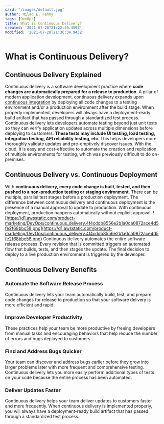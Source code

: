 ```yaml
---
card: "/images/default.jpg"
author: Milad E. Fahmy
tags: [DevOps]
title: What is Continuous Delivery?
created: '2021-07-28T21:22:49.459Z'
modified: '2021-07-28T21:30:34.943Z'
---
```

# What is Continuous Delivery?
## Continuous Delivery Explained
Continuous delivery is a software development practice where **code changes are automatically prepared for a release to production**. A pillar of modern application development, continuous delivery expands upon [continuous integration](https://milad-ezzat.vercel.app/posts/what-is-continuous-integration) by deploying all code changes to a testing environment and/or a production environment after the build stage. When properly implemented, developers will always have a deployment-ready build artifact that has passed through a standardized test process.
Continuous delivery lets developers automate testing beyond just unit tests so they can verify application updates across multiple dimensions before deploying to customers. **These tests may include UI testing, load testing, integration testing, API reliability testing, etc**. This helps developers more thoroughly validate updates and pre-emptively discover issues. With the cloud, it is easy and cost-effective to automate the creation and replication of multiple environments for testing, which was previously difficult to do on-premises.
## Continuous Delivery vs. Continuous Deployment
With **continuous delivery, every code change is built, tested, and then pushed to a non-production testing or staging environment**. There can be multiple, parallel test stages before a production deployment. The difference between continuous delivery and continuous deployment is the presence of a manual approval to update to production. With continuous deployment, production happens automatically without explicit approval.
![https://d1.awsstatic.com/product-marketing/DevOps/continuous_delivery.4f4cddb8556e2b1a0ca0872ace4d5fe2f68bbc58.png](https://d1.awsstatic.com/product-marketing/DevOps/continuous_delivery.4f4cddb8556e2b1a0ca0872ace4d5fe2f68bbc58.png)
Continuous delivery automates the entire software release process. Every revision that is committed triggers an automated flow that builds, tests, and then stages the update. The final decision to deploy to a live production environment is triggered by the developer.
## Continuous Delivery Benefits
### Automate the Software Release Process
Continuous delivery lets your team automatically build, test, and prepare code changes for release to production so that your software delivery is more efficient and rapid.
### Improve Developer Productivity
These practices help your team be more productive by freeing developers from manual tasks and encouraging behaviors that help reduce the number of errors and bugs deployed to customers.
### Find and Address Bugs Quicker
Your team can discover and address bugs earlier before they grow into larger problems later with more frequent and comprehensive testing. Continuous delivery lets you more easily perform additional types of tests on your code because the entire process has been automated.
### Deliver Updates Faster
Continuous delivery helps your team deliver updates to customers faster and more frequently. When continuous delivery is implemented properly, you will always have a deployment-ready build artifact that has passed through a standardized test process.
